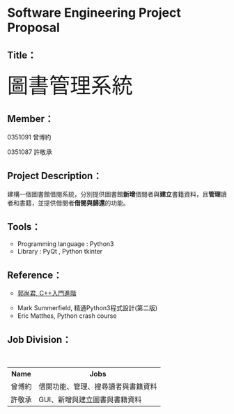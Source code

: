 # Software Engineering Project Proposal

<h2>Title：</h2>
<p><font size = "12">圖書管理系統</font></p>

<h2>Member：</h2>
<p>0351091 曾博約</p>
<p>0351087 許敬承</p>

<h2>Project Description：</h2>
<p>建構一個圖書館借閱系統，分別提供圖書館<b>新增</b>借閱者與<b>建立</b>書籍資料，且<b>管理</b>讀者和書籍，並提供借閱者<b>借閱與歸還</b>的功能。</p>


<h2>Tools：</h2>
<ul style="list-style-type:circle"> 
  <li>Programming language : Python3</li>
  <li>Library : PyQt , Python tkinter</li>
</ul>

<h2>Reference：</h2>
<ul style="list-style-type:circle"> 
  <li><p><a href="https://www.tenlong.com.tw/products/9789866482090">郭尚君, C++入門進階</a></li>
  <li>Mark Summerfield, 精通Python3程式設計(第二版)</li>
  <li>Eric Matthes, Python crash course</li>
</ul>

<h2>Job Division：</h2>
<table style="width:100%">
  <tr>
    <th>Name</th>
    <th>Jobs</th> 
  </tr>
  <tr>
    <td>曾博約</td>
    <td>借閱功能、管理、搜尋讀者與書籍資料</td>
  </tr>
  <tr>
    <td>許敬承</td>
    <td>GUI、新增與建立圖書與書籍資料</td>   
  </tr>
</table>
